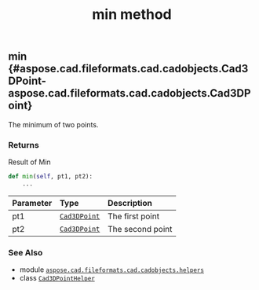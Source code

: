 ﻿---
title: min method
second_title: Aspose.CAD for Python via .NET API References
description: 
type: docs
weight: 90
url: /python-net/aspose.cad.fileformats.cad.cadobjects.helpers/cad3dpointhelper/min/
is_root: false
---

## min {#aspose.cad.fileformats.cad.cadobjects.Cad3DPoint-aspose.cad.fileformats.cad.cadobjects.Cad3DPoint}

The minimum of two points.


### Returns 


Result of Min


```python
def min(self, pt1, pt2):
    ...
```


| Parameter | Type | Description |
| :- | :- | :- |
| pt1 | [`Cad3DPoint`](/cad/python-net/aspose.cad.fileformats.cad.cadobjects/cad3dpoint) | The first point |
| pt2 | [`Cad3DPoint`](/cad/python-net/aspose.cad.fileformats.cad.cadobjects/cad3dpoint) | The second point |



### See Also
* module [`aspose.cad.fileformats.cad.cadobjects.helpers`](../../)
* class [`Cad3DPointHelper`](/cad/python-net/aspose.cad.fileformats.cad.cadobjects.helpers/cad3dpointhelper)
